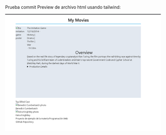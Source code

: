 Prueba commit
Preview de archivo html usando tailwind:

![Alt text](https://github.com/FernandoCano193/moviesApp/blob/selvindev/Images/image.png)